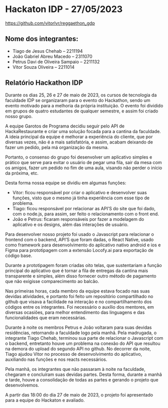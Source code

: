# Hackaton IDP - 27/05/2023

https://github.com/vitorlvr/reggaethon_gdp

## Nome dos integrantes:
- Tiago de Jesus Chehab – 2211194
- João Gabriel Abreu Macedo – 2311070
- Petrus Davi de Oliveira Sampaio – 2211132
- Vitor Souza Oliveira – 2211014

## Relatório Hackathon IDP
Durante os dias 25, 26 e 27 de maio de 2023, os cursos de tecnologia  da faculdade IDP se  organizaram para o evento do Hackathon, sendo um evento motivado para a melhoria da própria instituição. O evento foi dividido em grupos de quatro estudantes de qualquer semestre, e assim foi criado nosso grupo.

A equipe Garotos de Programa decidiu seguir pelo API de HackaRestaurante e criar uma solução focada para a cantina da faculdade. A ideia principal da equipe  é melhorar a experiência do cliente, que por diversas vezes, não é a mais satisfatória, e assim, acabam deixando de fazer um pedido, pela má organização da mesma.

Portanto, o consenso do grupo foi desenvolver um aplicativo simples e prático que serve para evitar o usuário de pegar uma fila, sair da mesa com os amigos, fazer um pedido no fim de uma aula, visando não perder o início da próxima, etc.

Desta forma nossa equipe se dividiu em algumas funções:

- Vitor: ficou responsável por criar o aplicativo e desenvolver suas funções, visto que o mesmo já tinha experiência com esse tipo de problema.
- Tiago: ficou responsável por relacionar as API’S do site que foi dado, com o node.js, para assim, ser feito o relacionamento com o front end.
- João e Petrus: ficaram responsáveis por fazer a modelagem do aplicativo e os designs, além das interações de usuário.

Para desenvolver nosso projeto foi usado o Javascript para relacionar o frontend com o backend, API’S que foram dadas, o React Native, usado como framework para desenvolvimento do aplicativo nativo android e ios e Figma para prototipagem com a extensão Locofy.ai para exportação de código base.

Durante a prototipagem foram criadas oito telas, que sustentariam a função principal do aplicativo que é tornar a fila de entregas da cantina mais transparente e simples, além disso fornecer outro método de pagamento que não exigisse comparecimento ao balcão. 

Nas primeiras horas, cada membro da equipe estava focado nas suas devidas atividades, e portanto foi feito um repositório compartilhado no github que visava a facilidade na interação e no compartilhamento dos códigos entre os integrantes. Foi necessário o auxílio dos mentores, em diversas ocasiões, para melhor entendimento das linguagens e das funcionalidades que eram necessárias.

Durante à noite os membros Petrus e João voltaram para suas devidas residências, retornando a faculdade logo pela manhã. Pela madrugada, o integrante Tiago Chehab, terminou sua parte de relacionar o Javascript com o backend, entretanto houve um problema na conexão do API que resultou na demora do upload do segundo API no github. No decorrer da noite, Tiago ajudou Vitor no processo de desenvolvimento do aplicativo, auxiliando nas funções e nos reacts necessários.

Pela manhã, os integrantes que não passaram à noite na faculdade, chegaram e concluíram suas devidas partes. Desta forma, durante a manhã e tarde, houve a consolidação de todas as partes e gerando o projeto que desenvolvemos.

A partir das 18:00 do dia 27 de maio de 2023, o projeto foi apresentado para a equipe do
Hackaton e avaliado.
